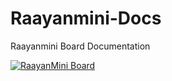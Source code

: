 # Raayanmini-Docs
Raayanmini Board Documentation

[![RaayanMini Board](https://img.youtube.com/vi/gip-A76sn68/0.jpg)](https://www.youtube.com/watch?v=gip-A76sn68 "RaayanMini Board")
